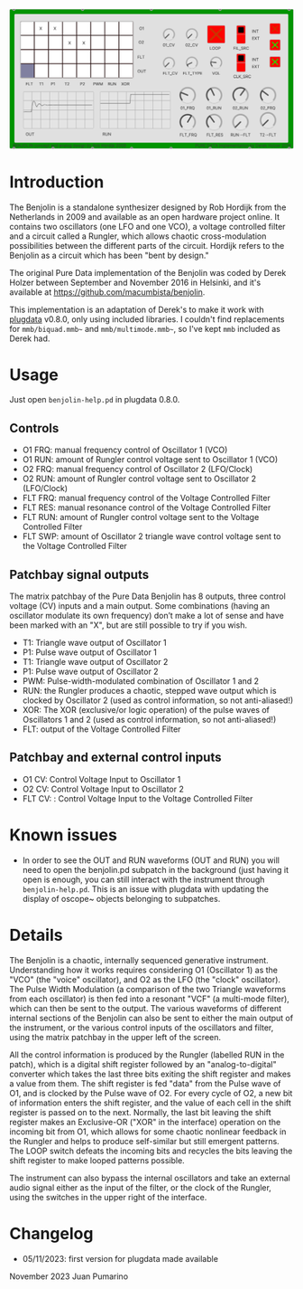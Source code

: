 ![plugdata Benjolin](https://github.com/jipumarino/benjolin/blob/master/plugdata_benjolin.png)

# Introduction

The Benjolin is a standalone synthesizer designed by Rob Hordijk from the Netherlands in 2009 and available as an open hardware project online. It contains two oscillators (one LFO and one VCO), a voltage controlled filter and a circuit called a Rungler, which allows chaotic cross-modulation possibilities between the different parts of the circuit. Hordijk refers to the Benjolin as a circuit which has been "bent by design."

The original Pure Data implementation of the Benjolin was coded by Derek Holzer between September and November 2016 in Helsinki, and it's available at https://github.com/macumbista/benjolin.

This implementation is an adaptation of Derek's to make it work with [plugdata](https://plugdata.org) v0.8.0, only using included libraries. I couldn't find replacements for `mmb/biquad.mmb~` and `mmb/multimode.mmb~`, so I've kept `mmb` included as Derek had.

# Usage

Just open `benjolin-help.pd` in plugdata 0.8.0.

## Controls

- O1 FRQ: manual frequency control of Oscillator 1 (VCO)
- O1 RUN: amount of Rungler control voltage sent to Oscillator 1 (VCO)
- O2 FRQ: manual frequency control of Oscillator 2 (LFO/Clock)
- O2 RUN: amount of Rungler control voltage sent to Oscillator 2 (LFO/Clock)
- FLT FRQ: manual frequency control of the Voltage Controlled Filter
- FLT RES: manual resonance control of the Voltage Controlled Filter
- FLT RUN: amount of Rungler control voltage sent to the Voltage Controlled Filter
- FLT SWP: amount of Oscillator 2 triangle wave control voltage sent to the Voltage Controlled Filter

## Patchbay signal outputs

The matrix patchbay of the Pure Data Benjolin has 8 outputs, three control voltage (CV) inputs and a main output. Some combinations (having an oscillator modulate its own frequency) don’t make a lot of sense and have been marked with an "X", but are still possible to try if you wish.

- T1: Triangle wave output of Oscillator 1
- P1: Pulse wave output of Oscillator 1
- T1: Triangle wave output of Oscillator 2
- P1: Pulse wave output of Oscillator 2
- PWM: Pulse-width-modulated combination of Oscillator 1 and 2
- RUN: the Rungler produces a chaotic, stepped wave output which is clocked by Oscillator 2 (used as control information, so not anti-aliased!)
- XOR: The XOR (exclusive/or logic operation) of the pulse waves of Oscillators 1 and 2 (used as control information, so not anti-aliased!)
- FLT: output of the Voltage Controlled Filter

## Patchbay and external control inputs

- O1 CV: Control Voltage Input to Oscillator 1
- O2 CV: Control Voltage Input to Oscillator 2
- FLT CV: : Control Voltage Input to the Voltage Controlled Filter

# Known issues

- In order to see the OUT and RUN waveforms (OUT and RUN) you will need to open the benjolin.pd subpatch in the background (just having it open is enough, you can still interact with the instrument through `benjolin-help.pd`. This is an issue with plugdata with updating the display of oscope~ objects belonging to subpatches.

# Details

The Benjolin is a chaotic, internally sequenced generative instrument. Understanding how it works requires considering O1 (Oscillator 1) as the "VCO" (the "voice" oscillator), and O2 as the LFO (the "clock" oscillator). The Pulse Width Modulation (a comparison of the two Triangle waveforms from each oscillator) is then fed into a resonant "VCF" (a multi-mode filter), which can then be sent to the output. The various waveforms of different internal sections of the Benjolin can also be sent to either the main output of the instrument, or the various control inputs of the oscillators and filter, using the matrix patchbay in the upper left of the screen.

All the control information is produced by the Rungler (labelled RUN in the patch), which is a digital shift register followed by an "analog-to-digital" converter which takes the last three bits exiting the shift register and makes a value from them. The shift register is fed "data" from the Pulse wave of O1, and is clocked by the Pulse wave of O2. For every cycle of O2, a new bit of information enters the shift register, and the value of each cell in the shift register is passed on to the next. Normally, the last bit leaving the shift register makes an Exclusive-OR ("XOR" in the interface) operation on the incoming bit from O1, which allows for some chaotic nonlinear feedback in the Rungler and helps to produce self-similar but still emergent patterns. The LOOP switch defeats the incoming bits and recycles the bits leaving the shift register to make looped patterns possible.

The instrument can also bypass the internal oscillators and take an external audio signal either as the input of the filter, or the clock of the Rungler, using the switches in the upper right of the interface.

# Changelog

- 05/11/2023: first version for plugdata made available

November 2023
Juan Pumarino

